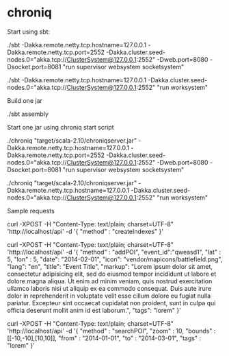 chroniq
=======

Start using sbt:

./sbt -Dakka.remote.netty.tcp.hostname=127.0.0.1 -Dakka.remote.netty.tcp.port=2552 -Dakka.cluster.seed-nodes.0="akka.tcp://ClusterSystem@127.0.0.1:2552" -Dweb.port=8080 -Dsocket.port=8081 "run supervisor websystem socketsystem"

./sbt -Dakka.remote.netty.tcp.hostname=127.0.0.1 -Dakka.cluster.seed-nodes.0="akka.tcp://ClusterSystem@127.0.0.1:2552" "run worksystem"


Build one jar

./sbt assembly


Start one jar using chroniq start script

./chroniq "target/scala-2.10/chroniqserver.jar" -Dakka.remote.netty.tcp.hostname=127.0.0.1 -Dakka.remote.netty.tcp.port=2552 -Dakka.cluster.seed-nodes.0="akka.tcp://ClusterSystem@127.0.0.1:2552" -Dweb.port=8080 -Dsocket.port=8081 "run supervisor websystem socketsystem"

./chroniq "target/scala-2.10/chroniqserver.jar" -Dakka.remote.netty.tcp.hostname=127.0.0.1 -Dakka.cluster.seed-nodes.0="akka.tcp://ClusterSystem@127.0.0.1:2552" "run worksystem"


Sample requests

curl -XPOST -H "Content-Type: text/plain; charset=UTF-8" 'http://localhost/api' -d '{
      "method" : "createIndexes"
}'


curl -XPOST -H "Content-Type: text/plain; charset=UTF-8" 'http://localhost/api' -d '{
      "method" : "addPOI",
      "event_id":"qweasd1",
      "lat" : 5,
      "lon" : 5,
      "date": "2014-02-01",
      "icon": "vendor/mapicons/battlefield.png",
      "lang": "en",
      "title": "Event Title",
      "markup": "Lorem ipsum dolor sit amet, consectetur adipisicing elit, sed do eiusmod tempor incididunt ut labore et dolore magna aliqua. Ut enim ad minim veniam, quis nostrud exercitation ullamco laboris nisi ut aliquip ex ea commodo consequat. Duis aute irure dolor in reprehenderit in voluptate velit esse cillum dolore eu fugiat nulla pariatur. Excepteur sint occaecat cupidatat non proident, sunt in culpa qui officia deserunt mollit anim id est laborum.",
      "tags": "lorem"
}'


curl -XPOST -H "Content-Type: text/plain; charset=UTF-8" 'http://localhost/api' -d '{
      "method" : "searchPOI",
      "zoom"   : 10,
      "bounds" : [[-10,-10],[10,10]],
      "from"   : "2014-01-01",
      "to"     : "2014-03-01",
      "tags"   : "lorem"
}'




